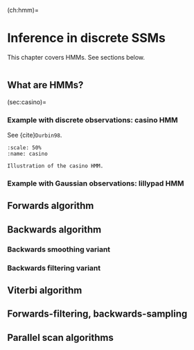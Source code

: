 (ch:hmm)=
# Inference in discrete SSMs 

This chapter covers HMMs.
See sections below.

```{tableofcontents}
```


## What are HMMs?

(sec:casino)=
### Example with discrete observations: casino  HMM

See {cite}`Durbin98`.



```{figure} /figures/casino.png
:scale: 50%
:name: casino

Illustration of the casino HMM.
```


### Example with Gaussian observations: lillypad  HMM


## Forwards algorithm

## Backwards algorithm

### Backwards smoothing variant

### Backwards filtering variant


## Viterbi algorithm

## Forwards-filtering, backwards-sampling

## Parallel scan algorithms

